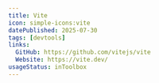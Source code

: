 ```yaml
---
title: Vite
icon: simple-icons:vite
datePublished: 2025-07-30
tags: [devtools]
links:
  GitHub: https://github.com/vitejs/vite
  Website: https://vite.dev/
usageStatus: inToolbox
---
```

